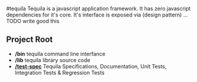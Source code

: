 #tequila
Tequila is a javascript application framework.  It has zero javascript dependencies for it's core.  It's interface
is exposed via (design pattern) ...  TODO write good this

## Project Root
+ **/bin** tequila command line interfance
+ **/lib** tequila library source code
+ [**/test-spec**](test-spec/README.md) Tequila Specifications, Documentation, Unit Tests, Integration Tests & Regression Tests
